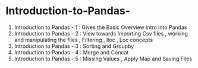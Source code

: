 # Introduction-to-Pandas-

1. Introduction to Pandas - 1 : Gives the Basic Overview intro into Pandas 
2. Introduction to Pandas - 2 : View towards Importing Csv files , working and manipulating the files , Filtering , Iloc , Loc concepts
3. Introduction to Pandas - 3 : Sorting and Groupby
4. Introduction to Pandas - 4 : Merge and Concat 
5. Introduction to Pandas - 5 : Missing Values , Apply Map and Saving Files 
